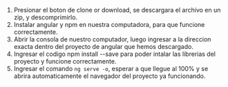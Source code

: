 1. Presionar el boton de clone or download, se descargara el archivo en un zip, y descomprimirlo.
2. Instalar angular y npm en nuestra computadora, para que funcione correctamente.
3. Abrir la consola de nuestro computador, luego ingresar a la direccion exacta dentro del proyecto de angular que hemos descargado.
4. Ingresar el codigo npm install --save para poder intalar las librerias del proyecto y funcione correctamente.
4. Ingresar el comando `ng serve -o`, esperar a que llegue al 100% y se abrira automaticamente el navegador del proyecto ya funcionando.
